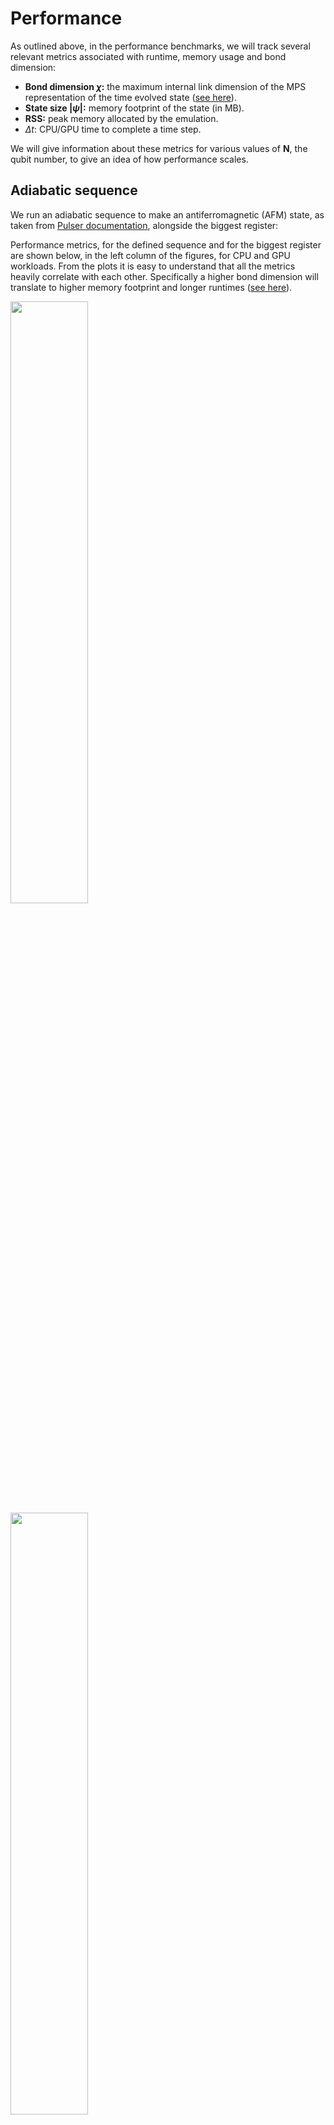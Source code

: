 # Performance

As outlined above, in the performance benchmarks, we will track several relevant metrics associated with runtime, memory usage and bond dimension:

- __Bond dimension $\chi$:__ the maximum internal link dimension of the MPS representation of the time evolved state ([see here](../advanced/mps/index.md#bond-dimension)).
- __State size $|\psi|$:__ memory footprint of the state (in MB).
- __RSS:__ peak memory allocated by the emulation.
- $\Delta t$: CPU/GPU time to complete a time step.

We will give information about these metrics for various values of __N__, the qubit number, to give an idea of how performance scales.

## Adiabatic sequence

We run an adiabatic sequence to make an antiferromagnetic (AFM) state, as taken from [Pulser documentation](https://pulser.readthedocs.io/en/stable/tutorials/afm_prep.html), alongside the biggest register:



Performance metrics, for the defined sequence and for the biggest register are shown below, in the left column of the figures, for CPU and GPU workloads.
From the plots it is easy to understand that all the metrics heavily correlate with each other. Specifically a higher bond dimension will translate to higher memory footprint and longer runtimes ([see here](../advanced/mps/index.md)).

<img src="../benchmark_plots/adiabatic_afm_state_cpu.png"  width="49.7%">
<img src="../benchmark_plots/adiabatic_afm_state_gpu.png"  width="49.7%">

In the right column (both CPU and GPU figure), we explore the available register size. Simply increasing the number of atoms by $N=N_x\times N_y$, and extracting the maximum metric and the total runtime for each run, the user can get a feeling on how much memory and time a specific sequence is going to take to emulate. Note that all qubit numbers which are not a square show up twice, since the rectangles making up this qubit number can be oriented two ways. The reasons why the orientation matters is explained by the results in the benchmark on [qubit shuffling](#qubit-shuffling). Note that it's possible to simulate larger systems than done in this benchmark. For example, by tuning the config parameters, it's possible to accurately simulate the above pulse for a 7x7 grid ([see here](../advanced/convergence.md)).

### performance for a 7x7 grid

Let us now analyze the performance of the simulation for a much larger system. We show results for the adiabatic sequence with 49 qubits arranged in a 7x7 grid. The parameters of the simulation were `max_bond_dim = 1600`, `extra_krylov_tolerance=1e-5` and `precision=1e-6`, and we ran the simulation on 2 GPUs. The maximum bond dimension of the state, its size in memory, the total memory consumption of the program on GPU 1, and the time taken per emulation timestep (there are 390 timesteps of `dt=10 ns` each) are shown in the graph below.

<div style="text-align:center;">
<img src="../benchmark_plots/afm_performance_big.png" width="50%" style="background-color:white;">
</div>

First off, note that the peak memory consumption on GPU 1 reaches almost 30GB at the end of the simulation and the memory profile on GPU 2 will be very similar. Note that this memory consumption can be estimated ([see here](../advanced/memory.md#an-example)), and that the simulation would not have fit on a single GPU. Next, the memory consumption stops increasing as quickly when the maximum bond dimension plateaus, but it does not stop increasing entirely. This is because when the maximum bond dimension reaches the cutoff value of `1600`, most of the tensors in the MPS will not have reached maximum size yet. However, the rate of memory consumption growth will decrease as more of the tensors reach this maximum size.

Finally, it can be seen that the time taken per timestep scales roughly linearly with the memory consumption of the quantum state. This proposes an obvious method for speeding up the simulation. We've mentioned above, that the qubit density results were insensitive to changes in `max_bond_dim`, and that a value of `max_bond_dim` smaller than `1600` would likely still generate good results. As a consequence of the above graph, we ran the simulation with `max_bond_dim=1000` and all other parameters the same, and indeed, the qubit density was identical up to the 2 digits of precision used above. As can be read off from the above graph, this corresponds to a final time per step of `100s`, yielding a significant reduction in simulation time while keeping the results at the desired precision.

## Quench

Here, we explore performance in the very same way as before, but for the quench sequence:



The overall metrics, as before, both for a single run (left) and for multiple runs varying the register size (right, $N=N_x\times N_y$) are presented below:

<img src="../benchmark_plots/quench_performance_cpu.png"  width="49.7%">
<img src="../benchmark_plots/quench_performance_gpu.png"  width="49.7%">

As expected, the quench requires significantly more memory to run than the adiabatic sequence ([see here](../advanced/hamiltonian.md)).

## Qubit shuffling

A seemingly innocuous operation like reordering the register labels can actually affect the performance, as a consequence of the MPS representation ([see here](../advanced/mps/index.md)). In simple terms, the additional memory cost, and thus performance decrease, comes from representing two strongly interacting atoms in two far apart tensors in the MPS, since all the intermediate tensors in the chain have to somehow pass that information between them.

To be more quantitative, in the following benchmark case, we run the same AFM sequence from before, but shuffling the qubit labeling order.

The unshuffled register ordering is that given by `Register.rectangle` as used in the above two sequences. For the 3x3 grid used in this benchmark, that means a register ordering of

<table>
 <tr><td>1 </td><td> 2 </td><td> 3 </td></tr>
 <tr><td>4 </td><td> 5 </td><td> 6 </td></tr>
 <tr><td>7 </td><td> 8 </td><td> 9 </td></tr>
</table>
 Compare this with the shuffled register, which was constructed to put qubits that are close in physical space far away in index space
<table>
 <tr><td> 2 </td><td> 7 </td><td> 4 </td></tr>
 <tr><td> 5 </td><td> 1 </td><td> 9 </td></tr>
 <tr><td> 8 </td><td> 3 </td><td> 6 </td></tr>
</table>
<div style="text-align:center;">
<img src="../benchmark_plots/qubit_shuffling_cpu.png"  width="90%">
</div>

The left column of the image shows no accuracy degradation from the qubit shuffling, returning equivalent observables. That is expected since both runs were able to converge to the desired precision.

However, performance metrics (allocations and runtime) of the shuffled case significantly worsen, because shuffling the qubits introduces artificial long-range entanglement into the system, increasing the bond dimension. This larger bond dimension means the matrices involved in the computations are bigger, requiring more memory and compute time.

In the future we plan to apply register ordering strategies by default, but for the moment, the take-home message is that a good register embedding is important. Ideally, one should keep strongly interactive pairs or atoms the closest possible when enumerating them in the register.
